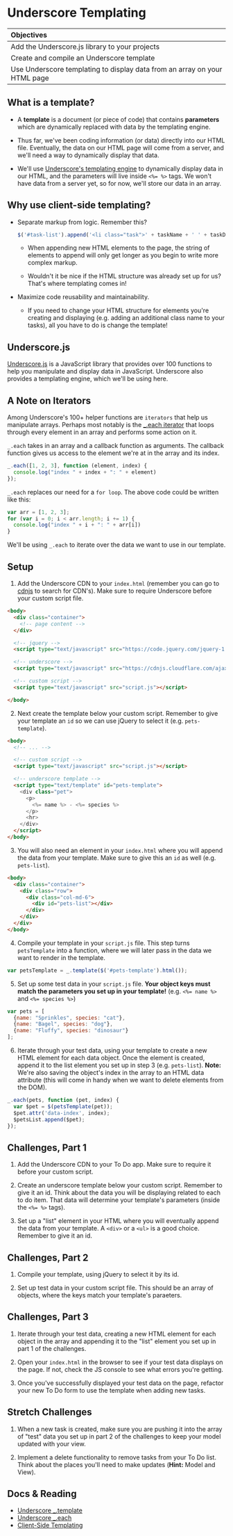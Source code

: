 # Underscore Templating
| Objectives |
| :--- |
| Add the Underscore.js library to your projects |
| Create and compile an Underscore template |
| Use Underscore templating to display data from an array on your HTML page |

## What is a template?

* A **template** is a document (or piece of code) that contains **parameters** which are dynamically replaced with data by the templating engine.

* Thus far, we've been coding information (or data) directly into our HTML file. Eventually, the data on our HTML page will come from a server, and we'll need a way to dynamically display that data.

* We'll use <a href="http://underscorejs.org/#template" target="_blank">Underscore's templating engine</a> to dynamically display data in our HTML, and the parameters will live inside `<%= %>` tags. We won't have data from a server yet, so for now, we'll store our data in an array.

## Why use client-side templating?

* Separate markup from logic. Remember this?

  ```js
  $('#task-list').append('<li class="task">' + taskName + ' ' + taskDesc + '</li>')
  ```

  * When appending new HTML elements to the page, the string of elements to append will only get longer as you begin to write more complex markup.

  * Wouldn't it be nice if the HTML structure was already set up for us? That's where templating comes in!

* Maximize code reusability and maintainability.

  * If you need to change your HTML structure for elements you're creating and displaying (e.g. adding an additional class name to your tasks), all you have to do is change the template!

## Underscore.js

<a href="http://underscorejs.org/" target="_blank">Underscore.js</a> is a JavaScript library that provides over 100 functions to help you manipulate and display data in JavaScript. Underscore also provides a templating engine, which we'll be using here.

## A Note on Iterators

Among Underscore's 100+ helper functions are `iterators` that help us manipulate arrays. Perhaps most notably is the <a href="http://underscorejs.org/#each" target="_blank">_.each iterator</a> that loops through every element in an array and performs some action on it.

`_.each` takes in an array and a callback function as arguments. The callback function gives us access to the element we're at in the array and its index.

```js
_.each([1, 2, 3], function (element, index) {
  console.log("index " + index + ": " + element)
});
```

`_.each` replaces our need for a `for loop`. The above code could be written like this:

```js
var arr = [1, 2, 3];
for (var i = 0; i < arr.length; i += 1) {
  console.log("index " + i + ": " + arr[i])
}
```

We'll be using `_.each` to iterate over the data we want to use in our template.

## Setup

1. Add the Underscore CDN to your `index.html` (remember you can go to <a href="https://cdnjs.com" target="_blank">cdnjs</a> to search for CDN's). Make sure to require Underscore before your custom script file.

  ```html
  <body>
    <div class="container">
      <!-- page content -->
    </div>

    <!-- jquery -->
    <script type="text/javascript" src="https://code.jquery.com/jquery-1.11.3.min.js"></script>

    <!-- underscore -->
    <script type="text/javascript" src="https://cdnjs.cloudflare.com/ajax/libs/underscore.js/1.8.3/underscore-min.js"></script>

    <!-- custom script -->
    <script type="text/javascript" src="script.js"></script>

  </body>
  ```

2. Next create the template below your custom script. Remember to give your template an `id` so we can use jQuery to select it (e.g. `pets-template`).

  ```html
  <body>
    <!-- ... -->

    <!-- custom script -->
    <script type="text/javascript" src="script.js"></script>

    <!-- underscore template -->
    <script type="text/template" id="pets-template">
      <div class="pet">
        <p>
          <%= name %> - <%= species %>
        </p>
        <hr>
      </div>
    </script>
  </body>
  ```

3. You will also need an element in your `index.html` where you will append the data from your template. Make sure to give this an `id` as well (e.g. `pets-list`).

  ```html
  <body>
    <div class="container">
      <div class="row">
        <div class="col-md-6">
          <div id="pets-list"></div>
        </div>
      </div>
    </div>
  </body>
  ```

4. Compile your template in your `script.js` file. This step turns `petsTemplate` into a function, where we will later pass in the data we want to render in the template.

  ```js
  var petsTemplate = _.template($('#pets-template').html());
  ```

5. Set up some test data in your `script.js` file. **Your object keys must match the parameters you set up in your template!** (e.g. `<%= name %>` and `<%= species %>`)

  ```js
  var pets = [
    {name: "Sprinkles", species: "cat"},
    {name: "Bagel", species: "dog"},
    {name: "Fluffy", species: "dinosaur"}
  ];
  ```

6. Iterate through your test data, using your template to create a new HTML element for each data object. Once the element is created, append it to the list element you set up in step 3 (e.g. `pets-list`). **Note:** We're also saving the object's index in the array to an HTML data attribute (this will come in handy when we want to delete elements from the DOM).

  ```js
  _.each(pets, function (pet, index) {
    var $pet = $(petsTemplate(pet));
    $pet.attr('data-index', index);
    $petsList.append($pet);
  });
  ```

## Challenges, Part 1

1. Add the Underscore CDN to your To Do app. Make sure to require it before your custom script.

2. Create an underscore template below your custom script. Remember to give it an id. Think about the data you will be displaying related to each to do item. That data will determine your template's parameters (inside the `<%= %>` tags).

3. Set up a "list" element in your HTML where you will eventually append the data from your template. A `<div>` or a `<ul>` is a good choice. Remember to give it an id.

## Challenges, Part 2

1. Compile your template, using jQuery to select it by its id.

2. Set up test data in your custom script file. This should be an array of objects, where the keys match your template's paraeters.

## Challenges, Part 3

1. Iterate through your test data, creating a new HTML element for each object in the array and appending it to the "list" element you set up in part 1 of the challenges.

2. Open your `index.html` in the browser to see if your test data displays on the page. If not, check the JS console to see what errors you're getting.

3. Once you've successfully displayed your test data on the page, refactor your new To Do form to use the template when adding new tasks.

## Stretch Challenges

1. When a new task is created, make sure you are pushing it into the array of "test" data you set up in part 2 of the challenges to keep your model updated with your view.

2. Implement a delete functionality to remove tasks from your To Do list. Think about the places you'll need to make updates (**Hint:** Model and View).

## Docs & Reading

* <a href="http://underscorejs.org/#template" target="_blank">Underscore _.template</a>
* <a href="http://underscorejs.org/#each" target="_blank">Underscore _.each</a>
* <a href="http://www.smashingmagazine.com/2012/12/05/client-side-templating" target="_blank">Client-Side Templating</a>
